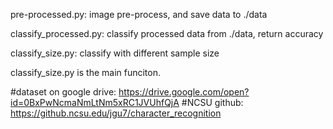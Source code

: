 pre-processed.py: image pre-process, and save data to ./data

classify_processed.py: classify processed data from ./data, return accuracy

classify_size.py: classify with different sample size


classify_size.py is the main funciton.

#dataset on google drive: https://drive.google.com/open?id=0BxPwNcmaNmLtNm5xRC1JVUhfQjA
#NCSU github: https://github.ncsu.edu/jgu7/character_recognition
